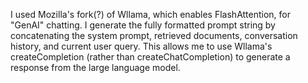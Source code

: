 I used Mozilla's fork(?) of Wllama, which enables FlashAttention, for "GenAI" chatting. I generate the fully formatted prompt string by concatenating the system prompt, retrieved documents, conversation history, and current user query. This allows me to use Wllama's createCompletion (rather than createChatCompletion) to generate a response from the large language model.
